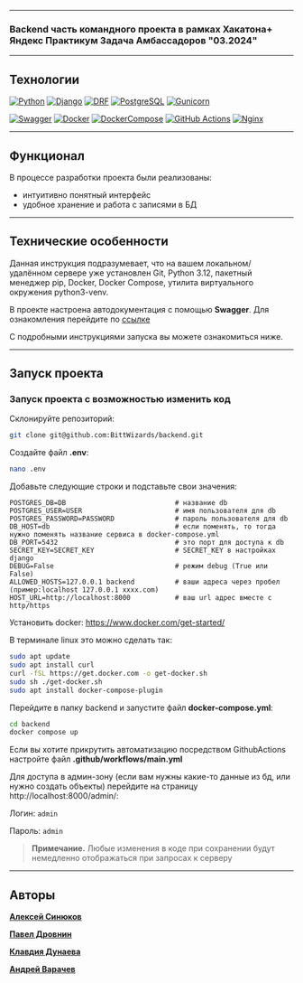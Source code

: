 ***

### Backend часть командного проекта в рамках Хакатона+ Яндекс Практикум Задача Амбассадоров "03.2024"

***

## Технологии

[![Python](https://img.shields.io/badge/Python-3.12-blue?style=flat&logo=Python)](https://www.python.org/)
[![Django](https://img.shields.io/badge/Django-%204.2-blue?style=flat&logo=django)](https://www.djangoproject.com/)
[![DRF](https://img.shields.io/badge/DjangoRESTFramework-%203.14.0-blue?style=flat&logo=django)](https://www.django-rest-framework.org/)
[![PostgreSQL](https://img.shields.io/badge/PostgreSQL-%2016-blue?style=flat&logo=PostgreSQL)]([https://www.postgresql.org/])
[![Gunicorn](https://img.shields.io/badge/Gunicorn-%2020.1.0-blue?style=flat&logo=gunicorn)](https://gunicorn.org/)

[![Swagger](https://img.shields.io/badge/Swagger-68BC71?style=flat&logo=swagger)](https://swagger.io/)
[![Docker](https://img.shields.io/badge/Docker-68BC71?style=flat&logo=docker)](https://www.docker.com/)
[![DockerCompose](https://img.shields.io/badge/Docker_Compose-68BC71?style=flat&logo=docsdotrs)](https://docs.docker.com/compose/)
[![GitHub Actions](https://img.shields.io/badge/GitHub_Actions-68BC71?style=flat&logo=githubactions)](https://github.com/features/actions)
[![Nginx](https://img.shields.io/badge/Nginx-68BC71?style=flat&logo=nginx)](https://www.nginx.com/)

***

## Функционал

В процессе разработки проекта были реализованы:
- интуитивно понятный интерфейс
- удобное хранение и работа с записями в БД

***

## Технические особенности

Данная инструкция подразумевает, что на вашем локальном/удалённом сервере 
уже установлен Git, Python 3.12, пакетный менеджер pip, Docker, 
Docker Compose, утилита виртуального окружения python3-venv.

В проекте настроена автодокументация с помощью **Swagger**. Для ознакомления 
перейдите по [ссылке]()

С подробными инструкциями запуска вы можете ознакомиться ниже.

***

## Запуск проекта

### Запуск проекта с возможностью изменить код

Склонируйте репозиторий:
````bash
git clone git@github.com:BittWizards/backend.git
````

Cоздайте файл **.env**:

```bash
nano .env
```

Добавьте следующие строки и подставьте свои значения:
````dotenv
POSTGRES_DB=DB                           # название db
POSTGRES_USER=USER                       # имя пользователя для db
POSTGRES_PASSWORD=PASSWORD               # пароль пользователя для db
DB_HOST=db                               # если поменять, то тогда нужно поменять название сервиса в docker-compose.yml
DB_PORT=5432                             # это порт для доступа к db
SECRET_KEY=SECRET_KEY                    # SECRET_KEY в настройках django
DEBUG=False                              # режим debug (True или False)
ALLOWED_HOSTS=127.0.0.1 backend          # ваши адреса через пробел (пример:localhost 127.0.0.1 xxxx.com)
HOST_URL=http://localhost:8000           # ваш url адрес вместе с http/https
````

Установить docker: https://www.docker.com/get-started/

В терминале linux это можно сделать так:
````bash
sudo apt update
sudo apt install curl
curl -fSL https://get.docker.com -o get-docker.sh
sudo sh ./get-docker.sh
sudo apt install docker-compose-plugin 
````

Перейдите в папку backend и запустите файл **docker-compose.yml**:
````bash
cd backend
docker compose up
````

Если вы хотите прикрутить автоматизацию посредством GithubActions настройте файл **.github/workflows/main.yml**

Для доступа в админ-зону (если вам нужны какие-то данные из бд, или нужно создать объекты) перейдите на страницу http://localhost:8000/admin/:

Логин: `admin`

Пароль: `admin`

> **Примечание.** Любые изменения в коде при сохранении будут немедленно отображаться при запросах к серверу
***

## Авторы

[**Алексей Синюков**](https://github.com/aleksey2299-1)

[**Павел Дровнин**](https://github.com/pashpiter)

[**Клавдия Дунаева**](https://github.com/KlavaD)

[**Андрей Варачев**](https://github.com/Dartanyun)
